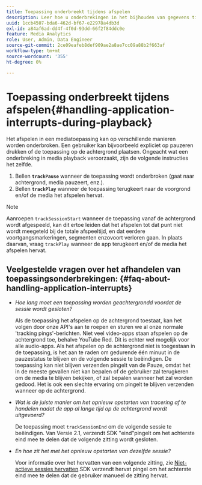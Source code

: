 ```yaml
---
title: Toepassing onderbreekt tijdens afspelen
description: Leer hoe u onderbrekingen in het bijhouden van gegevens tijdens het afspelen van media kunt afhandelen.
uuid: 1ccb4507-bda6-462d-bf67-e22978a4db3d
exl-id: a84af6ad-dd4f-4f0d-93dd-66f2f84ddc0e
feature: Media Analytics
role: User, Admin, Data Engineer
source-git-commit: 2ce09eafeb8def909ae2a8ae7cc09a88b2f663af
workflow-type: tm+mt
source-wordcount: '355'
ht-degree: 0%

---
```


# Toepassing onderbreekt tijdens afspelen{#handling-application-interrupts-during-playback}

Het afspelen in een mediatoepassing kan op verschillende manieren worden onderbroken. Een gebruiker kan bijvoorbeeld expliciet op pauzeren drukken of de toepassing op de achtergrond plaatsen. Ongeacht wat een onderbreking in media playback veroorzaakt, zijn de volgende instructies het zelfde.

1. Bellen **`trackPause`** wanneer de toepassing wordt onderbroken (gaat naar achtergrond, media pauzeert, enz.).
1. Bellen **`trackPlay`** wanneer de toepassing terugkeert naar de voorgrond en/of de media het afspelen hervat.

>[!NOTE]
>
>Aanroepen `trackSessionStart` wanneer de toepassing vanaf de achtergrond wordt afgespeeld, kan dit ertoe leiden dat het afspelen tot dat punt niet wordt meegeteld bij de totale afspeeltijd, en dat eerdere voortgangsmarkeringen, segmenten enzovoort verloren gaan. In plaats daarvan, vraag `trackPlay` wanneer de app terugkeert en/of de media het afspelen hervat.

## Veelgestelde vragen over het afhandelen van toepassingsonderbrekingen: {#faq-about-handling-application-interrupts}

* _Hoe lang moet een toepassing worden geachtergrondd voordat de sessie wordt gesloten?_

  Als de toepassing het afspelen op de achtergrond toestaat, kan het volgen door onze API&#39;s aan te roepen en sturen we al onze normale &#39;tracking pings&#39;-berichten. Niet veel video-apps staan afspelen op de achtergrond toe, behalve YouTube Red. Dit is echter wel mogelijk voor alle audio-apps. Als het afspelen op de achtergrond niet is toegestaan in de toepassing, is het aan te raden om gedurende één minuut in de pauzestatus te blijven en de volgende sessie te beëindigen. De toepassing kan niet blijven verzenden pingelt van de Pauze, omdat het in de meeste gevallen niet kan bepalen of de gebruiker zal terugkeren om de media te blijven bekijken, of zal bepalen wanneer het zal worden gedood. Het is ook een slechte ervaring om pingelt te blijven verzenden wanneer op de achtergrond.

* _Wat is de juiste manier om het opnieuw opstarten van tracering af te handelen nadat de app al lange tijd op de achtergrond wordt uitgevoerd?_

  De toepassing moet `trackSessionEnd` om de volgende sessie te beëindigen. Van Versie 2.1, verzendt SDK &quot;eind&quot;pingelt om het achterste eind mee te delen dat de volgende zitting wordt gesloten.

* _En hoe zit het met het opnieuw opstarten van dezelfde sessie?_

  Voor informatie over het hervatten van een volgende zitting, zie [Niet-actieve sessies hervatten](resuming-inactive.md).SDK verzendt hervat pingel om het achterste eind mee te delen dat de gebruiker manueel de zitting hervat.
